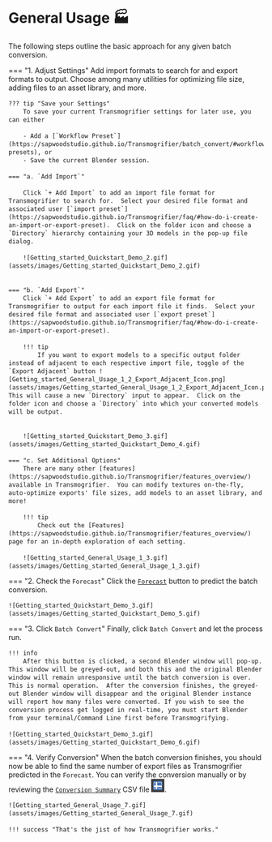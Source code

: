 # General Usage 🏭
The following steps outline the basic approach for any given batch conversion.

=== "1. Adjust Settings" 
    Add import formats to search for and export formats to output.  Choose among many utilities for optimizing file size, adding files to an asset library, and more.

    ??? tip "Save your Settings"
        To save your current Transmogrifier settings for later use, you can either 
        
        - Add a [`Workflow Preset`](https://sapwoodstudio.github.io/Transmogrifier/batch_convert/#workflow-presets), or
        - Save the current Blender session.
            
    === "a. `Add Import`" 

        Click `+ Add Import` to add an import file format for Transmogrifier to search for.  Select your desired file format and associated user [`import preset`](https://sapwoodstudio.github.io/Transmogrifier/faq/#how-do-i-create-an-import-or-export-preset).  Click on the folder icon and choose a `Directory` hierarchy containing your 3D models in the pop-up file dialog.

        ![Getting_started_Quickstart_Demo_2.gif](assets/images/Getting_started_Quickstart_Demo_2.gif)


    === "b. `Add Export`"
        Click `+ Add Export` to add an export file format for Transmogrifier to output for each import file it finds.  Select your desired file format and associated user [`export preset`](https://sapwoodstudio.github.io/Transmogrifier/faq/#how-do-i-create-an-import-or-export-preset). 

        !!! tip
            If you want to export models to a specific output folder instead of adjacent to each respective import file, toggle of the `Export Adjacent` button ![Getting_started_General_Usage_1_2_Export_Adjacent_Icon.png](assets/images/Getting_started_General_Usage_1_2_Export_Adjacent_Icon.png). This will cause a new `Directory` input to appear.  Click on the folder icon and choose a `Directory` into which your converted models will be output.


        ![Getting_started_Quickstart_Demo_3.gif](assets/images/Getting_started_Quickstart_Demo_4.gif)

    === "c. Set Additional Options"
        There are many other [features](https://sapwoodstudio.github.io/Transmogrifier/features_overview/) available in Transmogrifier.  You can modify textures on-the-fly, auto-optimize exports' file sizes, add models to an asset library, and more!
        
        !!! tip
            Check out the [Features](https://sapwoodstudio.github.io/Transmogrifier/features_overview/) page for an in-depth exploration of each setting.

        ![Getting_started_General_Usage_1_3.gif](assets/images/Getting_started_General_Usage_1_3.gif)


=== "2. Check the `Forecast`"
    Click the [`Forecast`](https://sapwoodstudio.github.io/Transmogrifier/batch_convert/#forecast) button to predict the batch conversion.
    
    ![Getting_started_Quickstart_Demo_3.gif](assets/images/Getting_started_Quickstart_Demo_5.gif)

=== "3. Click `Batch Convert`"
    Finally, click `Batch Convert` and let the process run.

    !!! info
        After this button is clicked, a second Blender window will pop-up.  This window will be greyed-out, and both this and the original Blender window will remain unresponsive until the batch conversion is over.  This is normal operation.  After the conversion finishes, the greyed-out Blender window will disappear and the original Blender instance will report how many files were converted. If you wish to see the conversion process get logged in real-time, you must start Blender from your terminal/Command Line first before Transmogrifying.

    ![Getting_started_Quickstart_Demo_3.gif](assets/images/Getting_started_Quickstart_Demo_6.gif)

=== "4. Verify Conversion"
    When the batch conversion finishes, you should now be able to find the same number of export files as Transmogrifier predicted in the `Forecast`.  You can verify the conversion manually or by reviewing the [`Conversion Summary`](https://sapwoodstudio.github.io/Transmogrifier/log_conversions/#conversion-summary) CSV file ![Getting_started_General_Usage_4_Conversion_Summary.png](assets/images/Getting_started_General_Usage_4_Conversion_Summary.png).

    ![Getting_started_General_Usage_7.gif](assets/images/Getting_started_General_Usage_7.gif)

    !!! success "That's the jist of how Transmogrifier works."